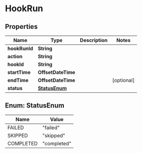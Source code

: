 

# HookRun


## Properties

Name | Type | Description | Notes
------------ | ------------- | ------------- | -------------
**hookRunId** | **String** |  | 
**action** | **String** |  | 
**hookId** | **String** |  | 
**startTime** | **OffsetDateTime** |  | 
**endTime** | **OffsetDateTime** |  |  [optional]
**status** | [**StatusEnum**](#StatusEnum) |  | 



## Enum: StatusEnum

Name | Value
---- | -----
FAILED | &quot;failed&quot;
SKIPPED | &quot;skipped&quot;
COMPLETED | &quot;completed&quot;



